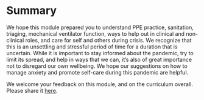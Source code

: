 # Summary

We hope this module prepared you to understand PPE practice, sanitation, triaging, mechanical ventilator function,  ways to help out in clinical and non-clinical roles, and care for self and others during crisis. We recognize that this is an unsettling and stressful period of time for a duration that is uncertain. While it is important to stay informed about the pandemic, try to limit its spread, and help in ways that we can, it’s also of great importance not to disregard our own wellbeing. We hope our suggestions on how to manage anxiety and promote self-care during this pandemic are helpful.

We welcome your feedback on this module, and on the curriculum overall.  Please share it [here](https://docs.google.com/forms/d/e/1FAIpQLSdZGYWkx5AVaYUIxCwvQmI75Vu6jVOHkinhDHr_XbrQq4WMTg/viewform).  


